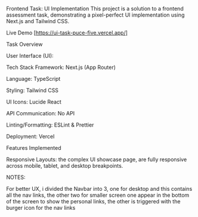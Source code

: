 Frontend Task: UI Implementation
This project is a solution to a frontend assessment task, demonstrating a pixel-perfect UI implementation using Next.js and Tailwind CSS.

Live Demo
[https://ui-task-puce-five.vercel.app/]

Task Overview

User Interface (UI):

Tech Stack
Framework: Next.js (App Router)

Language: TypeScript

Styling: Tailwind CSS

UI Icons: Lucide React

API Communication: No API

Linting/Formatting: ESLint & Prettier

Deployment: Vercel

Features Implemented

Responsive Layouts: the complex UI showcase page, are fully responsive across mobile, tablet, and desktop breakpoints.

NOTES:

For better UX, i divided the Navbar into 3, one for desktop and this contains all the nav links, the other two for smaller screen one appear in the bottom of the screen to show the personal links, the other is triggered with the burger icon for the nav links
